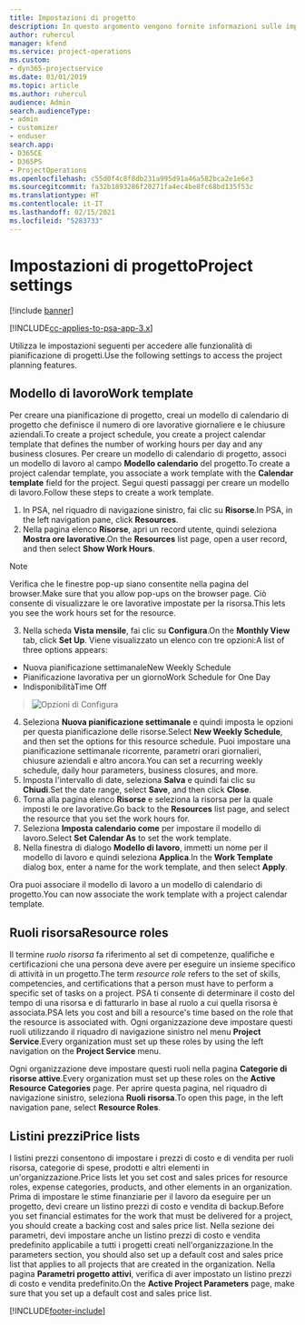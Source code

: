 ```yaml
---
title: Impostazioni di progetto
description: In questo argomento vengono fornite informazioni sulle impostazioni per la gestione di progetti.
author: ruhercul
manager: kfend
ms.service: project-operations
ms.custom:
- dyn365-projectservice
ms.date: 03/01/2019
ms.topic: article
ms.author: ruhercul
audience: Admin
search.audienceType:
- admin
- customizer
- enduser
search.app:
- D365CE
- D365PS
- ProjectOperations
ms.openlocfilehash: c55d0f4c8f8db231a995d91a46a582bca2e1e6e3
ms.sourcegitcommit: fa32b1893286f20271fa4ec4be8fc68bd135f53c
ms.translationtype: HT
ms.contentlocale: it-IT
ms.lasthandoff: 02/15/2021
ms.locfileid: "5283733"
---
```

# <a name="project-settings"></a><span data-ttu-id="f28ff-103">Impostazioni di progetto</span><span class="sxs-lookup"><span data-stu-id="f28ff-103">Project settings</span></span>

[!include [banner](../includes/psa-now-project-operations.md)]

[!INCLUDE[cc-applies-to-psa-app-3.x](../includes/cc-applies-to-psa-app-3x.md)]

<span data-ttu-id="f28ff-104">Utilizza le impostazioni seguenti per accedere alle funzionalità di pianificazione di progetti.</span><span class="sxs-lookup"><span data-stu-id="f28ff-104">Use the following settings to access the project planning features.</span></span>

## <a name="work-template"></a><span data-ttu-id="f28ff-105">Modello di lavoro</span><span class="sxs-lookup"><span data-stu-id="f28ff-105">Work template</span></span>

<span data-ttu-id="f28ff-106">Per creare una pianificazione di progetto, creai un modello di calendario di progetto che definisce il numero di ore lavorative giornaliere e le chiusure aziendali.</span><span class="sxs-lookup"><span data-stu-id="f28ff-106">To create a project schedule, you create a project calendar template that defines the number of working hours per day and any business closures.</span></span> <span data-ttu-id="f28ff-107">Per creare un modello di calendario di progetto, associ un modello di lavoro al campo **Modello calendario** del progetto.</span><span class="sxs-lookup"><span data-stu-id="f28ff-107">To create a project calendar template, you associate a work template with the **Calendar template** field for the project.</span></span> <span data-ttu-id="f28ff-108">Segui questi passaggi per creare un modello di lavoro.</span><span class="sxs-lookup"><span data-stu-id="f28ff-108">Follow these steps to create a work template.</span></span>

1. <span data-ttu-id="f28ff-109">In PSA, nel riquadro di navigazione sinistro, fai clic su **Risorse**.</span><span class="sxs-lookup"><span data-stu-id="f28ff-109">In PSA, in the left navigation pane, click **Resources**.</span></span> 
2. <span data-ttu-id="f28ff-110">Nella pagina elenco **Risorse**, apri un record utente, quindi seleziona **Mostra ore lavorative**.</span><span class="sxs-lookup"><span data-stu-id="f28ff-110">On the **Resources** list page, open a user record, and then select **Show Work Hours**.</span></span>

  > [!NOTE]
  > <span data-ttu-id="f28ff-111">Verifica che le finestre pop-up siano consentite nella pagina del browser.</span><span class="sxs-lookup"><span data-stu-id="f28ff-111">Make sure that you allow pop-ups on the browser page.</span></span> <span data-ttu-id="f28ff-112">Ciò consente di visualizzare le ore lavorative impostate per la risorsa.</span><span class="sxs-lookup"><span data-stu-id="f28ff-112">This lets you see the work hours set for the resource.</span></span>
  
3. <span data-ttu-id="f28ff-113">Nella scheda **Vista mensile**, fai clic su **Configura**.</span><span class="sxs-lookup"><span data-stu-id="f28ff-113">On the **Monthly View** tab, click **Set Up**.</span></span> <span data-ttu-id="f28ff-114">Viene visualizzato un elenco con tre opzioni:</span><span class="sxs-lookup"><span data-stu-id="f28ff-114">A list of three options appears:</span></span> 

  - <span data-ttu-id="f28ff-115">Nuova pianificazione settimanale</span><span class="sxs-lookup"><span data-stu-id="f28ff-115">New Weekly Schedule</span></span>
  - <span data-ttu-id="f28ff-116">Pianificazione lavorativa per un giorno</span><span class="sxs-lookup"><span data-stu-id="f28ff-116">Work Schedule for One Day</span></span>
  - <span data-ttu-id="f28ff-117">Indisponibilità</span><span class="sxs-lookup"><span data-stu-id="f28ff-117">Time Off</span></span>

> ![Opzioni di Configura](media/project-13.png)

4. <span data-ttu-id="f28ff-119">Seleziona **Nuova pianificazione settimanale** e quindi imposta le opzioni per questa pianificazione delle risorse.</span><span class="sxs-lookup"><span data-stu-id="f28ff-119">Select **New Weekly Schedule**, and then set the options for this resource schedule.</span></span> <span data-ttu-id="f28ff-120">Puoi impostare una pianificazione settimanale ricorrente, parametri orari giornalieri, chiusure aziendali e altro ancora.</span><span class="sxs-lookup"><span data-stu-id="f28ff-120">You can set a recurring weekly schedule, daily hour parameters, business closures, and more.</span></span>
5. <span data-ttu-id="f28ff-121">Imposta l'intervallo di date, seleziona **Salva** e quindi fai clic su **Chiudi**.</span><span class="sxs-lookup"><span data-stu-id="f28ff-121">Set the date range, select **Save**, and then click **Close**.</span></span> 
6. <span data-ttu-id="f28ff-122">Torna alla pagina elenco **Risorse** e seleziona la risorsa per la quale imposti le ore lavorative.</span><span class="sxs-lookup"><span data-stu-id="f28ff-122">Go back to the **Resources** list page, and select the resource that you set the work hours for.</span></span> 
7. <span data-ttu-id="f28ff-123">Seleziona **Imposta calendario come** per impostare il modello di lavoro.</span><span class="sxs-lookup"><span data-stu-id="f28ff-123">Select **Set Calendar As** to set the work template.</span></span> 
8. <span data-ttu-id="f28ff-124">Nella finestra di dialogo **Modello di lavoro**, immetti un nome per il modello di lavoro e quindi seleziona **Applica**.</span><span class="sxs-lookup"><span data-stu-id="f28ff-124">In the **Work Template** dialog box, enter a name for the work template, and then select **Apply**.</span></span> 

<span data-ttu-id="f28ff-125">Ora puoi associare il modello di lavoro a un modello di calendario di progetto.</span><span class="sxs-lookup"><span data-stu-id="f28ff-125">You can now associate the work template with a project calendar template.</span></span>

## <a name="resource-roles"></a><span data-ttu-id="f28ff-126">Ruoli risorsa</span><span class="sxs-lookup"><span data-stu-id="f28ff-126">Resource roles</span></span>

<span data-ttu-id="f28ff-127">Il termine *ruolo risorsa* fa riferimento al set di competenze, qualifiche e certificazioni che una persona deve avere per eseguire un insieme specifico di attività in un progetto.</span><span class="sxs-lookup"><span data-stu-id="f28ff-127">The term *resource role* refers to the set of skills, competencies, and certifications that a person must have to perform a specific set of tasks on a project.</span></span> <span data-ttu-id="f28ff-128">PSA ti consente di determinare il costo del tempo di una risorsa e di fatturarlo in base al ruolo a cui quella risorsa è associata.</span><span class="sxs-lookup"><span data-stu-id="f28ff-128">PSA lets you cost and bill a resource's time based on the role that the resource is associated with.</span></span> <span data-ttu-id="f28ff-129">Ogni organizzazione deve impostare questi ruoli utilizzando il riquadro di navigazione sinistro nel menu **Project Service**.</span><span class="sxs-lookup"><span data-stu-id="f28ff-129">Every organization must set up these roles by using the left navigation on the **Project Service** menu.</span></span>

<span data-ttu-id="f28ff-130">Ogni organizzazione deve impostare questi ruoli nella pagina **Categorie di risorse attive**.</span><span class="sxs-lookup"><span data-stu-id="f28ff-130">Every organization must set up these roles on the **Active Resource Categories** page.</span></span> <span data-ttu-id="f28ff-131">Per aprire questa pagina, nel riquadro di navigazione sinistro, seleziona **Ruoli risorsa**.</span><span class="sxs-lookup"><span data-stu-id="f28ff-131">To open this page, in the left navigation pane, select **Resource Roles**.</span></span>

## <a name="price-lists"></a><span data-ttu-id="f28ff-132">Listini prezzi</span><span class="sxs-lookup"><span data-stu-id="f28ff-132">Price lists</span></span>

<span data-ttu-id="f28ff-133">I listini prezzi consentono di impostare i prezzi di costo e di vendita per ruoli risorsa, categorie di spese, prodotti e altri elementi in un'organizzazione.</span><span class="sxs-lookup"><span data-stu-id="f28ff-133">Price lists let you set cost and sales prices for resource roles, expense categories, products, and other elements in an organization.</span></span> <span data-ttu-id="f28ff-134">Prima di impostare le stime finanziarie per il lavoro da eseguire per un progetto, devi creare un listino prezzi di costo e vendita di backup.</span><span class="sxs-lookup"><span data-stu-id="f28ff-134">Before you set financial estimates for the work that must be delivered for a project, you should create a backing cost and sales price list.</span></span> <span data-ttu-id="f28ff-135">Nella sezione dei parametri, devi impostare anche un listino prezzi di costo e vendita predefinito applicabile a tutti i progetti creati nell'organizzazione.</span><span class="sxs-lookup"><span data-stu-id="f28ff-135">In the parameters section, you should also set up a default cost and sales price list that applies to all projects that are created in the organization.</span></span> <span data-ttu-id="f28ff-136">Nella pagina **Parametri progetto attivi**, verifica di aver impostato un listino prezzi di costo e vendita predefinito.</span><span class="sxs-lookup"><span data-stu-id="f28ff-136">On the **Active Project Parameters** page, make sure that you set up a default cost and sales price list.</span></span>


[!INCLUDE[footer-include](../includes/footer-banner.md)]